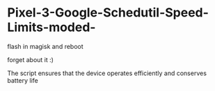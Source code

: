 # Pixel-3-Google-Schedutil-Speed-Limits-moded-

flash in magisk and reboot 

forget about it :)

The script ensures that the device operates efficiently and conserves battery life 
